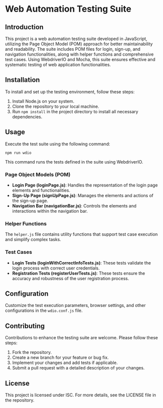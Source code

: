 # Web Automation Testing Suite

## Introduction
This project is a web automation testing suite developed in JavaScript, utilizing the Page Object Model (POM) approach for better maintainability and readability. The suite includes POM files for login, sign-up, and navigation functionalities, along with helper functions and comprehensive test cases. Using WebdriverIO and Mocha, this suite ensures effective and systematic testing of web application functionalities.

## Installation

To install and set up the testing environment, follow these steps:

1. Install Node.js on your system.
2. Clone the repository to your local machine.
3. Run `npm install` in the project directory to install all necessary dependencies.

## Usage

Execute the test suite using the following command:

`npm run wdio`

This command runs the tests defined in the suite using WebdriverIO.

### Page Object Models (POM)

- **Login Page (loginPage.js)**: Handles the representation of the login page elements and functionalities.
- **Sign-Up Page (signUpPage.js)**: Manages the elements and actions of the sign-up page.
- **Navigation Bar (navigationBar.js)**: Controls the elements and interactions within the navigation bar.

### Helper Functions

The `helper.js` file contains utility functions that support test case execution and simplify complex tasks.

### Test Cases

- **Login Tests (loginWithCorrectInfoTests.js)**: These tests validate the login process with correct user credentials.
- **Registration Tests (registerUserTests.js)**: These tests ensure the accuracy and robustness of the user registration process.

## Configuration

Customize the test execution parameters, browser settings, and other configurations in the `wdio.conf.js` file.

## Contributing

Contributions to enhance the testing suite are welcome. Please follow these steps:

1. Fork the repository.
2. Create a new branch for your feature or bug fix.
3. Implement your changes and add tests if applicable.
4. Submit a pull request with a detailed description of your changes.

## License

This project is licensed under ISC. For more details, see the LICENSE file in the repository.
